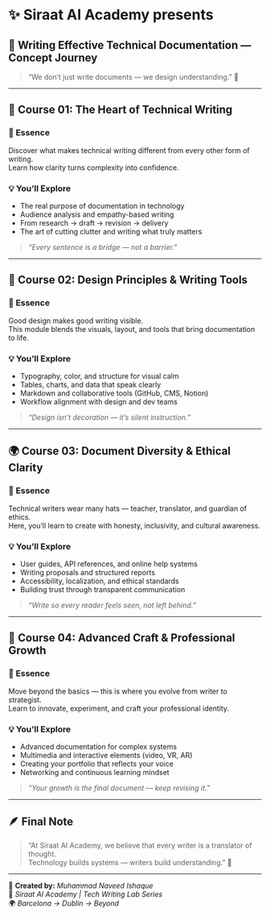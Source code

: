 # ✨ Siraat AI Academy presents  
## 🧭 Writing Effective Technical Documentation — Concept Journey

> “We don’t just write documents — we design understanding.” 🌿  

---

## 📘 Course 01: The Heart of Technical Writing  

### 🔹 Essence  
Discover what makes technical writing different from every other form of writing.  
Learn how clarity turns complexity into confidence.

### 💡 You’ll Explore  
- The real purpose of documentation in technology  
- Audience analysis and empathy-based writing  
- From research → draft → revision → delivery  
- The art of cutting clutter and writing what truly matters  

> _“Every sentence is a bridge — not a barrier.”_

---

## 🎨 Course 02: Design Principles & Writing Tools  

### 🔹 Essence  
Good design makes good writing visible.  
This module blends the visuals, layout, and tools that bring documentation to life.

### 💡 You’ll Explore  
- Typography, color, and structure for visual calm  
- Tables, charts, and data that speak clearly  
- Markdown and collaborative tools (GitHub, CMS, Notion)  
- Workflow alignment with design and dev teams  

> _“Design isn’t decoration — it’s silent instruction.”_

---

## 🌍 Course 03: Document Diversity & Ethical Clarity  

### 🔹 Essence  
Technical writers wear many hats — teacher, translator, and guardian of ethics.  
Here, you’ll learn to create with honesty, inclusivity, and cultural awareness.

### 💡 You’ll Explore  
- User guides, API references, and online help systems  
- Writing proposals and structured reports  
- Accessibility, localization, and ethical standards  
- Building trust through transparent communication  

> _“Write so every reader feels seen, not left behind.”_

---

## 🚀 Course 04: Advanced Craft & Professional Growth  

### 🔹 Essence  
Move beyond the basics — this is where you evolve from writer to strategist.  
Learn to innovate, experiment, and craft your professional identity.

### 💡 You’ll Explore  
- Advanced documentation for complex systems  
- Multimedia and interactive elements (video, VR, AR)  
- Creating your portfolio that reflects your voice  
- Networking and continuous learning mindset  

> _“Your growth is the final document — keep revising it.”_

---

## 🪶 Final Note  

> “At Siraat AI Academy, we believe that every writer is a translator of thought.  
> Technology builds systems — writers build understanding.” 🌱  

---

📘 **Created by:** *Muhammad Naveed Ishaque*  
🧩 *Siraat AI Academy | Tech Writing Lab Series*  
🌍 *Barcelona → Dublin → Beyond*
